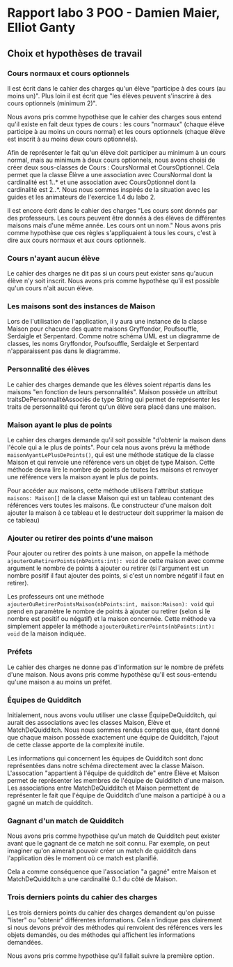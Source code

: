 # Rapport labo 3 POO - Damien Maier, Elliot Ganty

## Choix et hypothèses de travail
### Cours normaux et cours optionnels
Il est écrit dans le cahier des charges qu'un élève "participe à des cours (au moins un)". Plus loin il est écrit que "les élèves peuvent s'inscrire à des cours optionnels (minimum 2)".

Nous avons pris comme hypothèse que le cahier des charges sous entend qu'il existe en fait deux types de cours : les cours "normaux" (chaque élève participe à au moins un cours normal) et les cours optionnels (chaque élève est inscrit à au moins deux cours optionnels).

Afin de représenter le fait qu'un élève doit participer au minimum à un cours normal, mais au minimum à deux cours optionnels, nous avons choisi de créer deux sous-classes de Cours : CoursNormal et CoursOptionnel. Cela permet que la classe Élève a une association avec CoursNormal dont la cardinalité est 1..* et une association avec CoursOptionnel dont la cardinalité est 2..\*. Nous nous sommes inspirés de la situation avec les guides et les animateurs de l'exercice 1.4 du labo 2.

Il est encore écrit dans le cahier des charges "Les cours sont donnés par des professeurs. Les cours peuvent être donnés à des élèves de différentes maisons mais d'une même année. Les cours ont un nom." Nous avons pris comme hypothèse que ces règles s'appliquaient à tous les cours, c'est à dire aux cours normaux et aux cours optionnels.

### Cours n'ayant aucun élève
Le cahier des charges ne dit pas si un cours peut exister sans qu'aucun élève n'y soit inscrit. Nous avons pris comme hypothèse qu'il est possible qu'un cours n'ait aucun élève.

### Les maisons sont des instances de Maison
Lors de l'utilisation de l'application, il y aura une instance de la classe Maison pour chacune des quatre maisons Gryffondor, Poufsouffle, Serdaigle et Serpentard. Comme notre schéma UML est un diagramme de classes, les noms Gryffondor, Poufsouffle, Serdaigle et Serpentard n'apparaissent pas dans le diagramme.

### Personnalité des élèves

Le cahier des charges demande que les élèves soient répartis dans les maisons "en fonction de leurs personnalités". Maison possède un attribut traitsDePersonnalitéAssociés de type String qui permet de représenter les traits de personnalité qui feront qu'un élève sera placé dans une maison.

### Maison ayant le plus de points

Le cahier des charges demande qu'il soit possible "d'obtenir la maison dans l'école qui a le plus de points". Pour cela nous avons prévu la méthode `maisonAyantLePlusDePoints()`, qui est une méthode statique de la classe Maison et qui renvoie une référence vers un objet de type Maison. Cette méthode devra lire le nombre de points de toutes les maisons et renvoyer une référence vers la maison ayant le plus de points.

Pour accéder aux maisons, cette méthode utilisera l'attribut statique `maisons: Maison[]` de la classe Maison qui est un tableau contenant des références vers toutes les maisons. (Le constructeur d'une maison doit ajouter la maison à ce tableau et le destructeur doit supprimer la maison de ce tableau)

### Ajouter ou retirer des points d'une maison

Pour ajouter ou retirer des points à une maison, on appelle la méthode `ajouterOuRetirerPoints(nbPoints:int): void` de cette maison avec comme argument le nombre de points à ajouter ou retirer (si l'argument est un nombre positif il faut ajouter des points, si c'est un nombre négatif il faut en retirer).

Les professeurs ont une méthode `ajouterOuRetirerPointsMaison(nbPoints:int, maison:Maison): void` qui prend en paramètre le nombre de points à ajouter ou retirer (selon si le nombre est positif ou négatif) et la maison concernée. Cette méthode va simplement appeler la méthode `ajouterOuRetirerPoints(nbPoints:int): void` de la maison indiquée.

### Préfets
Le cahier des charges ne donne pas d'information sur le nombre de préfets d'une maison. Nous avons pris comme hypothèse qu'il est sous-entendu qu'une maison a au moins un préfet.


### Équipes de Quidditch
Initialement, nous avons voulu utiliser une classe ÉquipeDeQuidditch, qui aurait des associations avec les classes Maison, Élève et MatchDeQuidditch. Nous nous sommes rendus comptes que, étant donné que chaque maison possède exactement une équipe de Quidditch, l'ajout de cette classe apporte de la complexité inutile.

Les informations qui concernent les équipes de Quidditch sont donc représentées dans notre schéma directement avec la classe Maison. L'assocation "appartient à l'équipe de quidditch de" entre Élève et Maison permet de représenter les membres de l'équipe de Quidditch d'une maison. Les associations entre MatchDeQuidditch et Maison permettent de représenter le fait que l'équipe de Quidditch d'une maison a participé à ou a gagné un match de quidditch.

### Gagnant d'un match de Quidditch

Nous avons pris comme hypothèse qu'un match de Quidditch peut exister avant que le gagnant de ce match ne soit connu. Par exemple, on peut imaginer qu'on aimerait pouvoir créer un match de quidditch dans l'application dès le moment où ce match est planifié.

Cela a comme conséquence que l'association "a gagné" entre Maison et MatchDeQuidditch a une cardinalité 0..1 du côté de Maison.

### Trois derniers points du cahier des charges

Les trois derniers points du cahier des charges demandent qu'on puisse "lister" ou "obtenir" différentes informations. Cela n'indique pas clairement si nous devons prévoir des méthodes qui renvoient des références vers les objets demandés, ou des méthodes qui affichent les informations demandées.

Nous avons pris comme hypothèse qu'il fallait suivre la première option.


